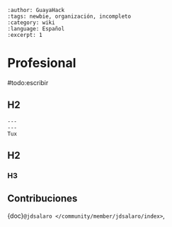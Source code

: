 ```{post} 2023-06-30
:author: GuayaHack
:tags: newbie, organización, incompleto
:category: wiki
:language: Español
:excerpt: 1
```

# Profesional

#todo:escribir

## H2


```{figure} template.md-data/tux.png
---
---
Tux
```



## H2

### H3

## Contribuciones 

{doc}`@jdsalaro </community/member/jdsalaro/index>`,

